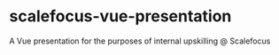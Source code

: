 # scalefocus-vue-presentation
A Vue presentation for the purposes of internal upskilling @ Scalefocus
